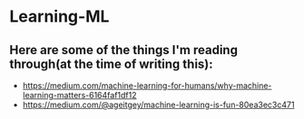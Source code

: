 # Learning-ML

## Here are some of the things I'm reading through(at the time of writing this):
- https://medium.com/machine-learning-for-humans/why-machine-learning-matters-6164faf1df12
- https://medium.com/@ageitgey/machine-learning-is-fun-80ea3ec3c471
